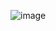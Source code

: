 ![image](https://github.com/nirajlande/microservice-finalproduct/assets/39619007/5d1da343-8a7c-4d76-8d85-723bf91672bc)
